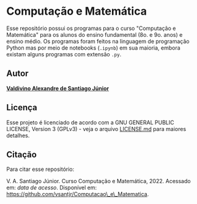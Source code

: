 # Computação e Matemática

Esse repositório possui os programas para o curso "Computação e Matemática" para os alunos do ensino fundamental (8o. e 9o. anos) e ensino médio. Os programas foram feitos na linguagem de programação Python mas por meio de notebooks (`.ipynb`) em sua maioria, embora existam alguns programas com extensão `.py`.



## Autor

[**Valdivino Alexandre de Santiago J&uacute;nior**](https://www.linkedin.com/in/valdivino-alexandre-de-santiago-j%C3%BAnior-103109206/?locale=en_US)

## Licença

Esse projeto é licenciado de acordo com a GNU GENERAL PUBLIC LICENSE, Version 3 (GPLv3) - veja o arquivo [LICENSE.md](LICENSE) para maiores detalhes.

## Citação

Para citar esse repositório:

V. A. Santiago J&uacute;nior. Curso Computação e Matemática, 2022. Acessado em: *data de acesso*. Disponível em: https://github.com/vsantjr/Computacao\_e\_Matematica. 


